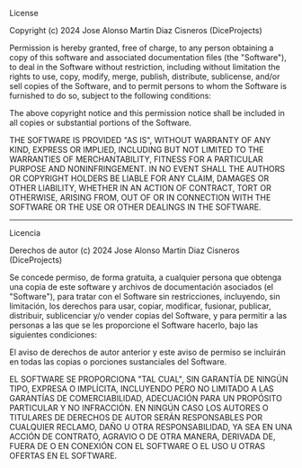 License

Copyright (c) 2024 Jose Alonso Martin Diaz Cisneros (DiceProjects)

Permission is hereby granted, free of charge, to any person obtaining a copy
of this software and associated documentation files (the "Software"), to deal
in the Software without restriction, including without limitation the rights
to use, copy, modify, merge, publish, distribute, sublicense, and/or sell
copies of the Software, and to permit persons to whom the Software is
furnished to do so, subject to the following conditions:

The above copyright notice and this permission notice shall be included in all
copies or substantial portions of the Software.

THE SOFTWARE IS PROVIDED "AS IS", WITHOUT WARRANTY OF ANY KIND, EXPRESS OR
IMPLIED, INCLUDING BUT NOT LIMITED TO THE WARRANTIES OF MERCHANTABILITY,
FITNESS FOR A PARTICULAR PURPOSE AND NONINFRINGEMENT. IN NO EVENT SHALL THE
AUTHORS OR COPYRIGHT HOLDERS BE LIABLE FOR ANY CLAIM, DAMAGES OR OTHER
LIABILITY, WHETHER IN AN ACTION OF CONTRACT, TORT OR OTHERWISE, ARISING FROM,
OUT OF OR IN CONNECTION WITH THE SOFTWARE OR THE USE OR OTHER DEALINGS IN THE
SOFTWARE.

---

Licencia

Derechos de autor (c) 2024 Jose Alonso Martin Diaz Cisneros (DiceProjects)

Se concede permiso, de forma gratuita, a cualquier persona que obtenga una copia
de este software y archivos de documentación asociados (el "Software"), para tratar
con el Software sin restricciones, incluyendo, sin limitación, los derechos
para usar, copiar, modificar, fusionar, publicar, distribuir, sublicenciar y/o vender
copias del Software, y para permitir a las personas a las que se les proporcione el Software
hacerlo, bajo las siguientes condiciones:

El aviso de derechos de autor anterior y este aviso de permiso se incluirán en todas
las copias o porciones sustanciales del Software.

EL SOFTWARE SE PROPORCIONA "TAL CUAL", SIN GARANTÍA DE NINGÚN TIPO, EXPRESA O IMPLÍCITA,
INCLUYENDO PERO NO LIMITADO A LAS GARANTÍAS DE COMERCIABILIDAD,
ADECUACIÓN PARA UN PROPÓSITO PARTICULAR Y NO INFRACCIÓN. EN NINGÚN CASO
LOS AUTORES O TITULARES DE DERECHOS DE AUTOR SERÁN RESPONSABLES POR
CUALQUIER RECLAMO, DAÑO U OTRA RESPONSABILIDAD, YA SEA EN UNA ACCIÓN DE
CONTRATO, AGRAVIO O DE OTRA MANERA, DERIVADA DE, FUERA DE O EN CONEXIÓN CON EL
SOFTWARE O EL USO U OTRAS OFERTAS EN EL SOFTWARE.